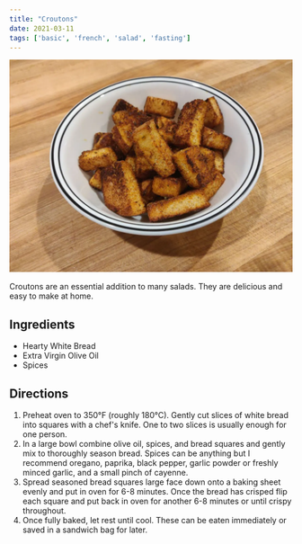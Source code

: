 ```yaml
---
title: "Croutons"
date: 2021-03-11
tags: ['basic', 'french', 'salad', 'fasting']
---
```


![croutons](/recipes/pix/croutons.webp)

Croutons are an essential addition to many salads.  They are delicious and easy to make at home.

## Ingredients

- Hearty White Bread
- Extra Virgin Olive Oil
- Spices

## Directions

1. Preheat oven to 350°F (roughly 180°C).  Gently cut slices of white bread into squares with a chef's knife.  One to two slices is usually enough for one person.
2. In a large bowl combine olive oil, spices, and bread squares and gently mix to thoroughly season bread.  Spices can be anything but I recommend oregano, paprika, black pepper, garlic powder or freshly minced garlic, and a small pinch of cayenne.
3. Spread seasoned bread squares large face down onto a baking sheet evenly and put in oven for 6-8 minutes.  Once the bread has crisped flip each square and put back in oven for another 6-8 minutes or until crispy throughout.
4. Once fully baked, let rest until cool.  These can be eaten immediately or saved in a sandwich bag for later.
